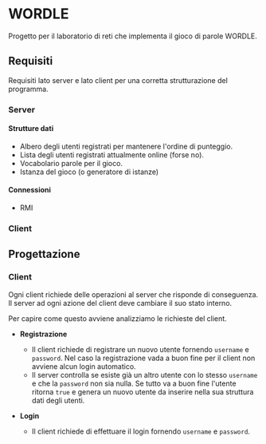 # WORDLE

Progetto per il laboratorio di reti che implementa il gioco
di parole WORDLE.

## Requisiti

Requisiti lato server e lato client per una corretta
strutturazione del programma.

### Server

#### Strutture dati

- Albero degli utenti registrati per mantenere l'ordine di
  punteggio.
- Lista degli utenti registrati attualmente online (forse
  no).
- Vocabolario parole per il gioco.
- Istanza del gioco (o generatore di istanze)

#### Connessioni

- RMI

### Client

## Progettazione

### Client

Ogni client richiede delle operazioni al server che risponde
di conseguenza. Il server ad ogni azione del client deve
cambiare il suo stato interno.

Per capire come questo avviene analizziamo le richieste del
client.

- **Registrazione**

  - Il client richiede di registrare un nuovo utente
    fornendo `username` e `password`. Nel caso la
    registrazione vada a buon fine per il client non avviene
    alcun login automatico.
  - Il server controlla se esiste già un altro utente con lo
    stesso `username` e che la `password` non sia nulla. Se
    tutto va a buon fine l'utente ritorna `true` e genera un
    nuovo utente da inserire nella sua struttura dati degli
    utenti.

- **Login**
  - Il client richiede di effettuare il login fornendo
    `username` e `password`.
